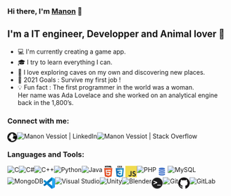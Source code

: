 ### Hi there, I'm [Manon][website] 👋

## I'm a IT engineer, Developper and Animal lover :dog:
- :computer: I'm currently creating a game app.
- :mortar_board: I try to learn everything I can.
- 🌱 I love exploring caves on my own and discovering new places.
- :goal_net: 2021 Goals : Survive my first job !
- :bulb: Fun fact : The first programmer in the world was a woman. <br/> Her name was Ada Lovelace and she worked on an analytical engine back in the 1,800’s.

### Connect with me:
[<img align="left" alt="http://manonvessiot.epizy.com" height="22px" src="https://raw.githubusercontent.com/iconic/open-iconic/master/svg/globe.svg" />][website]
[<img align="left" alt="Manon Vessiot | LinkedIn" height="22px" src="https://cdn.jsdelivr.net/npm/simple-icons@v3/icons/linkedin.svg" />][linkedin]
[<img align="left" alt="Manon Vessiot | Stack Overflow" height="22px" src="https://image.flaticon.com/icons/svg/2111/2111690.svg" />][stackoverflow]

<br />

### Languages and Tools:

<img align="left" alt="C" height="26px" src="https://www.hello-pomelo.com/wp-content/uploads/2019/11/C-logo-1024x1024.png" />
<img align="left" alt="C#" height="26px" src="https://cdn.worldvectorlogo.com/logos/c--4.svg" />
<img align="left" alt="C++" height="26px" src="https://upload.wikimedia.org/wikipedia/commons/thumb/1/18/ISO_C%2B%2B_Logo.svg/911px-ISO_C%2B%2B_Logo.svg.png" />
<img align="left" alt="Python" height="26px" src="https://cdn.icon-icons.com/icons2/112/PNG/512/python_18894.png" />
<img align="left" alt="Java" height="26px" src="https://upload.wikimedia.org/wikipedia/fr/thumb/2/2e/Java_Logo.svg/1200px-Java_Logo.svg.png" />
<img align="left" alt="HTML5" height="26px" src="https://raw.githubusercontent.com/github/explore/80688e429a7d4ef2fca1e82350fe8e3517d3494d/topics/html/html.png" />
<img align="left" alt="CSS3" height="26px" src="https://raw.githubusercontent.com/github/explore/80688e429a7d4ef2fca1e82350fe8e3517d3494d/topics/css/css.png" />
<img align="left" alt="JavaScript" height="26px" src="https://raw.githubusercontent.com/github/explore/80688e429a7d4ef2fca1e82350fe8e3517d3494d/topics/javascript/javascript.png" />
<img align="left" alt="PHP" height="26px" src="https://upload.wikimedia.org/wikipedia/commons/thumb/2/27/PHP-logo.svg/1200px-PHP-logo.svg.png" />
<img align="left" alt="SQL" height="26px" src="https://raw.githubusercontent.com/github/explore/80688e429a7d4ef2fca1e82350fe8e3517d3494d/topics/sql/sql.png" />
<img align="left" alt="MySQL" height="26px" src="https://upload.wikimedia.org/wikipedia/fr/thumb/6/62/MySQL.svg/1200px-MySQL.svg.png" />
<img align="left" alt="MongoDB" height="26px" src="https://www.y-note.cm/wp-content/uploads/2013/07/mongodb-nosql-logo.png" />
<img align="left" alt="Visual Studio Code" height="26px" src="https://raw.githubusercontent.com/github/explore/80688e429a7d4ef2fca1e82350fe8e3517d3494d/topics/visual-studio-code/visual-studio-code.png" />
<img align="left" alt="Visual Studio" height="26px" src="https://upload.wikimedia.org/wikipedia/commons/e/e4/Visual_Studio_2013_Logo.svg" />
<img align="left" alt="Unity" height="26px" src="https://cdn4.iconfinder.com/data/icons/logos-brands-5/24/unity-512.png" />
<img align="left" alt="Blender" height="26px" src="https://upload.wikimedia.org/wikipedia/commons/thumb/0/0c/Blender_logo_no_text.svg/1252px-Blender_logo_no_text.svg.png" />
<img align="left" alt="Terminal" height="26px" src="https://raw.githubusercontent.com/github/explore/80688e429a7d4ef2fca1e82350fe8e3517d3494d/topics/terminal/terminal.png" />
<img align="left" alt="Git" height="26px" src="https://blog.zwindler.fr/wp-content/uploads/2017/03/git_logo.png" />
<img align="left" alt="GitHub" height="26px" src="https://raw.githubusercontent.com/github/explore/78df643247d429f6cc873026c0622819ad797942/topics/github/github.png" />
<img align="left" alt="GitLab" height="26px" src="https://upload.wikimedia.org/wikipedia/commons/thumb/1/18/GitLab_Logo.svg/1108px-GitLab_Logo.svg.png" />

<br />
<br />


[//]: # (---)

[//]: # (<img align="left" alt="ManonVessiot's Github Stats" src="https://github-readme-stats.codestackr.vercel.app/api?username=ManonVessiot&show_icons=true&hide_border=true&count_private=true" />)


[website]: http://manonvessiot.epizy.com/
[linkedin]: https://www.linkedin.com/in/manon-vessiot-b5a054153
[stackoverflow]: https://stackoverflow.com/users/14066891/manon-vessiot?tab=profile
